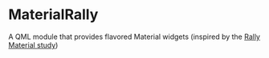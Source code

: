 # MaterialRally
A QML module that provides flavored Material widgets (inspired by the [Rally Material study](https://material.io/design/material-studies/rally.html))


